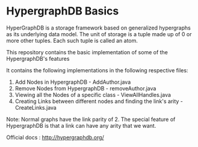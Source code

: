 # HypergraphDB Basics
 
HyperGraphDB is a storage framework based on generalized hypergraphs as its underlying data model. The unit of storage is a tuple made up of 0 or more other tuples. Each such tuple is called an atom.

This repository contains the basic implementation of some of the HypergraphDB's features

It contains the following implementations in the following respective files:
1) Add Nodes in HypergraphDB - AddAuthor.java
2) Remove Nodes from HypergraphDB - removeAuthor.java
3) Viewing all the Nodes of a specific class - ViewAllHandles.java
4) Creating Links between different nodes and finding the link's arity - CreateLinks.java

Note:
Normal graphs have the link parity of 2. The special feature of HypergraphDB is that a link can have any arity that we want.

Official docs : http://hypergraphdb.org/